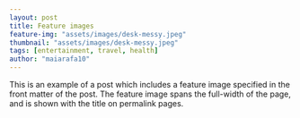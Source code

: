 ```yaml
---
layout: post
title: Feature images
feature-img: "assets/images/desk-messy.jpeg"
thumbnail: "assets/images/desk-messy.jpeg"
tags: [entertainment, travel, health]
author: "maiarafa10"
---
```

This is an example of a post which includes a feature image specified in the front matter of the post. The feature image spans the full-width of the page, and is shown with the title on permalink pages.
